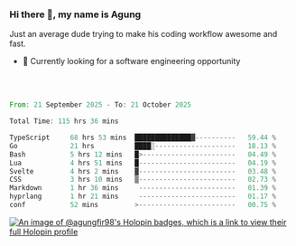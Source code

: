 ### Hi there 👋, my name is Agung
Just an average dude trying to make his coding workflow awesome and fast.

<!--
**agungfir98/agungfir98** is a ✨ _special_ ✨ repository because its `README.md` (this file) appears on your GitHub profile.
-->

- 🔭 Currently looking for a software engineering opportunity
<br/>
<br/>
<!--START_SECTION:waka-->

```rust
From: 21 September 2025 - To: 21 October 2025

Total Time: 115 hrs 36 mins

TypeScript     68 hrs 53 mins  ██████████████▓----------   59.44 %
Go             21 hrs          ████░--------------------   18.13 %
Bash           5 hrs 12 mins   █>-----------------------   04.49 %
Lua            4 hrs 51 mins   █------------------------   04.19 %
Svelte         4 hrs 2 mins    ▓------------------------   03.48 %
CSS            3 hrs 10 mins   ▒------------------------   02.73 %
Markdown       1 hr 36 mins     ------------------------   01.39 %
hyprlang       1 hr 21 mins     ------------------------   01.17 %
conf           52 mins         >------------------------   00.75 %
```

<!--END_SECTION:waka-->

[![An image of @agungfir98's Holopin badges, which is a link to view their full Holopin profile](https://holopin.me/agungfir98)](https://holopin.io/@agungfir98)
